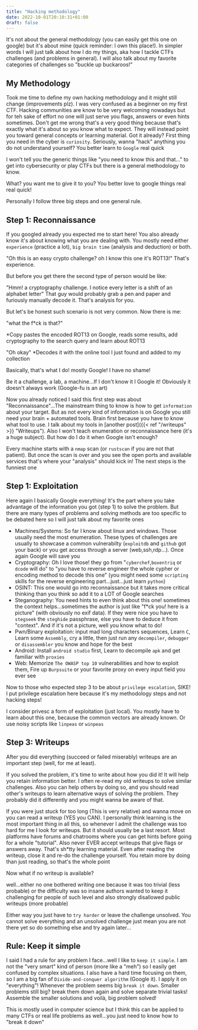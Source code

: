 ```yaml
---
title: "Hacking methodology"
date: 2022-10-01T20:10:31+01:00
draft: false
---
```


It's not about the general methodology (you can easily get this one on google) but it's about mine (quick reminder: I own this place!). In simpler words I will just talk about how I do my things, aka how I tackle CTFs challenges (and problems in general). I will also talk about my favorite categories of challenges so "buckle up buckaroos!"

## My Methodology

Took me time to define my own hacking methodology and it might still change (improvements plz). I was very confused as a beginner on my first CTF. Hacking communities are know to be very welcoming nowadays but for teh sake of effort no one will just serve you flags, answers or even hints sometimes. Don't get me wrong that's a very good thing because that's exactly what it's about so you know what to expect. They will instead point you toward general concepts or learning material. Got it already? First thing you need in the cyber is `curiosity`. Seriously, wanna "hack" anything you do not understand yourself? You better learn to `Google` real quick

I won't tell you the generic things like "you need to know this and that..." to get into cybersecurity or play CTFs but there is a general methodology to know.

What? you want me to give it to you? You better love to google things real real quick!

Personally I follow three big steps and one general rule.

## Step 1: Reconnaissance

If you googled already you expected me to start here! You also already know it's about knowing what you are dealing with. You mostly need either `experience` (practice a lot), `big brain time` (analysis and deduction) or both.

"Oh this is an easy crypto challenge? oh I know this one it's ROT13!" That's experience.

But before you get there the second type of person would be like:

"Hmm! a cryptography challenge. I notice every letter is a shift of an alphabet letter" That guy would probably grab a pen and paper and furiously manually decode it. That's analysis for you.

But let's be honest such scenario is not very common. Now there is me:

"what the f*ck is that?"

*Copy pastes the encoded ROT13 on Google, reads some results, add cryptography to the search query and learn about ROT13

"Oh okay" *Decodes it with the online tool I just found and added to my collection

Basically, that's what I do! mostly Google! I have no shame!

Be it a challenge, a lab, a machine...If I don't know it I Google it! Obviously it doesn't always work (Google-fu is an art)

Now you already noticed I said this first step was about "Reconnaissance"...The mainstream thing to know is how to get `information` about your target. But as not every kind of information is on Google you still need your brain + automated tools. Brain first because you have to know what tool to use. I talk about my tools in [another post]({{< ref "/writeups" >}} "Writeups"). Also I won't teach enumeration or reconnaissance here (it's a huge subject). But how do I do it when Google isn't enough?

Every machine starts with a `nmap` scan (or `rustscan` if you are not that patient). But once the scan is over and you see the open ports and available services that's where your "analysis" should kick in! The next steps is the funniest one

## Step 1: Exploitation

Here again I basically Google everything! It's the part where you take advantage of the information you got (step 1) to solve the problem. But there are many types of problems and solving methods are too specific to be debated here so I will just talk about my favorite ones

- Machines/Systems: So far I know about linux and windows. Those usually need the most enumeration. These types of challenges are usually to showcase a common vulnerabilty (`exploitdb` and `github` got your back) or you get access through a server (web,ssh,rdp...). Once again Google will save you
- Cryptography: Oh I love those! they go from "`cyberchef`,`boxentriq` or `dcode` will do" to "you have to reverse engineer the whole cypher or encoding method to decode this one" (you might need some `scripting` skills for the reverse engineering part...just...just learn `python`)
- OSINT: This one would go into reconnaissance but it takes more critical thinking than you think so add it to a LOT of Google searches
- Steganography: You need hints to even think about this one! sometimes the context helps...sometimes the author is just like "f*ck you! here is a picture" (with obviously no exif data). If they were nice you have to `stegseek` the `steghide` passphrase, else you have to deduce it from "context". And if it's not a picture, well you know what to do!
- Pwn/Binary exploitation: input mad long characters sequences, Learn `C`, Learn some `Assembly`, cry a little, then just run any `decompiler`, `debugger` or `disassembler` you know and hope for the best
- Android: Install `android studio` first, Learn to decompile `apk` and get familiar with `proxies`
- Web: Memorize `The OWASP top 10` vulnerabilities and how to exploit them, Fire up `Burpsuite` or your favorite proxy on every input field you ever see

Now to those who expected step 3 to be about `privilege escalation`, SIKE! I put privilege escalation here because it's my methodology steps and not hacking steps!

I consider privesc a form of exploitation (just local). You mostly have to learn about this one, because the common vectors are already known. Or use noisy scripts like `linpeas` or `winpeas`

## Step 3: Writeups

After you did everything (succeed or failed miserably) writeups are an important step (well, for me at least).

If you solved the problem, it's time to write about how you did it! It will help you retain information better. I often re-read my old writeups to solve similar challenges. Also you can help others by doing so, and you should read other's writeups to learn alternative ways of solving the problem. They probably did it differently and you might wanna be aware of that.

If you were just stuck for too long (This is very relative) and wanna move on you can read a writeup (YES you CAN). I personally think learning is the most important thing in all this, so whenever I admit the challenge was too hard for me I look for writeups. But it should usually be a last resort. Most platforms have forums and chatrooms where you can get hints before going for a whole "tutorial". Also never EVER accept writeups that give flags or answers away. That's sh*tty learning material. Even after reading the writeup, close it and re-do the challenge yourself. You retain more by doing than just reading, so that's the whole point

Now what if no writeup is available?

well...either no one bothered writing one because it was too trivial (less probable) or the difficulty was so insane authors wanted to keep it challenging for people of such level and also strongly disallowed public writeups (more probable)

Either way you just have to `try harder` or leave the challenge unsolved. You cannot solve everything and an unsolved challenge just mean you are not there yet so do something else and try again later...

## Rule: Keep it simple

I said I had a rule for any problem I face...well I like to `keep it simple`. I am not the "very smart" kind of person (more like a "meh") so I easily get confused by complex situations. I also have a hard time focusing on them, so I am a big fan of `Divide-and-conquer algorithm` (Google it). I apply it on "everything"! Whenever the problem seems big `break it down`. Smaller problems still big? break them down again and solve separate trivial tasks! Assemble the smaller solutions and voilà, big problem solved!

This is mostly used in computer science but I think this can be applied to many CTFs or real life problems as well...you just need to know how to "break it down"
